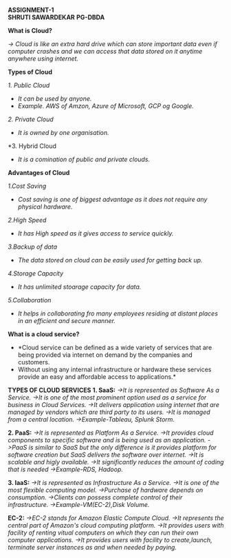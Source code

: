 **ASSIGNMENT-1**              
**SHRUTI SAWARDEKAR**
**PG-DBDA**

**What is Cloud?**

*-> Cloud is like an extra hard drive which can store important data even if computer crashes 
and we can access that data stored on it anytime anywhere using internet.*

**Types of Cloud**

*1. Public Cloud*
- *It can be used by anyone.*
- *Example. AWS of Amzon, Azure of Microsoft, GCP og Google.*

*2. Private Cloud*
- *It is owned by one organisation.*

*3. Hybrid Cloud
- *It is a comination of public and private clouds.*

**Advantages of Cloud**

*1.Cost Saving*
- *Cost saving is one of biggest advantage as it does not require any physical hardware.*

*2.High Speed*
- *It has High speed as it gives access to service quickly.*

*3.Backup of data*
- *The data stored on cloud can be easily used for getting back up.*

*4.Storage Capacity*
- *It has unlimited stoarage capacity for data.*

*5.Collaboration*
- *It helps in collaborating fro many employees residing at distant places in an efficient and 
secure manner.*

**What is a cloud service?**

- *Cloud service can be defined as a wide variety of services that are being provided via 
internet on demand by the companies and customers. 
- Without using any internal infrastructure or hardware these services provide an easy and affordable access
to applications.*

**TYPES OF CLOUD SERVICES**
**1. SaaS:**
*->It is represented as Software As a Service.*
*->It is one of the most prominent option used as a service for business in Cloud Services.*
*->It delivers application using internet that are managed by vendors which are third party to its users.*
*->It is managed from a central location.*
*->Example-Tableau, Splunk Storm.*


**2. PaaS:**
*->It is represented as Platform As a Service.*
*->It provides cloud components to specific software and is being used as an application.*
*->PaaS is similar to SaaS but the only difference is it provides platform for software creation but SaaS 
delivers the software over internet.*
*->It is scalable and higly available.*
*->It significantly reduces the amount of coding that is needed*
*->Example-RDS, Hadoop.*

**3. IaaS:**
*->It is represented as Infrastructure As a Service.*
*->It is one of the most flexible computing model.*
*->Purchase of hardware depends on consumption.*
*->Clients can possess complete control of their infrastructure.*
*->Example-VM(EC-2),Disk Volume.*

**EC-2:**
*->EC-2 stands for Amazon Elastic Compute Cloud.
->It represents the central part of Amazon's cloud computing platform.
->It provides users with facility of renting vitual computers on which they can run their own computer applications.
->It provides users with facility to create,launch, terminate server instances as and when needed by paying.*
